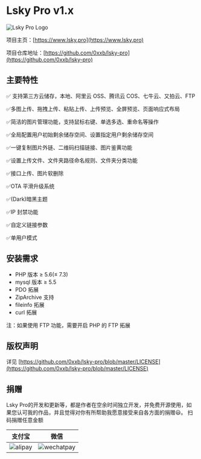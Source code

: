 # Lsky Pro v1.x

![Lsky Pro Logo](https://raw.githubusercontent.com/0xxb/lsky-pro/master/public/static/app/images/logo.png)

项目主页：[https://www.lsky.pro](https://www.lsky.pro)

项目仓库地址：[https://github.com/0xxb/lsky-pro](https://github.com/0xxb/lsky-pro)

## 主要特性
✅ 支持第三方云储存，本地、阿里云 OSS、腾讯云 COS、七牛云、又拍云、FTP

✅多图上传、拖拽上传、粘贴上传、上传预览、全屏预览、页面响应式布局

✅简洁的图片管理功能，支持鼠标右键、单选多选、重命名等操作

✅全局配置用户初始剩余储存空间、设置指定用户剩余储存空间

✅一键复制图片外链、二维码扫描链接、图片鉴黄功能

✅设置上传文件、文件夹路径命名规则、文件夹分类功能

✅接口上传、图片软删除

✅OTA 平滑升级系统

✅(Dark)暗黑主题

✅IP 封禁功能

✅自定义链接参数

✅单用户模式

## 安装需求

- PHP 版本 ≥ 5.6(≤ 7.3)
- mysql 版本 ≥ 5.5
- PDO 拓展
- ZipArchive 支持
- fileinfo 拓展
- curl 拓展

注：如果使用 FTP 功能，需要开启 PHP 的 FTP 拓展


## 版权声明
详见 [https://github.com/0xxb/lsky-pro/blob/master/LICENSE](https://github.com/0xxb/lsky-pro/blob/master/LICENSE)

## 捐赠
Lsky Pro的开发和更新等，都是作者在空余时间独立开发，并免费开源使用，如果您认可我的作品，并且觉得对你有所帮助我愿意接受来自各方面的捐赠😃。
扫码捐赠任意金额

| 支付宝 | 微信 |
| :---: | :---: |
| ![alipay](https://box.kancloud.cn/4f193c14546c32c00bcb415ebfedc421_256x256.png) | ![wechatpay](https://img.kancloud.cn/5f/ef/5fef4de362089d614f85566b3a6746b4_228x229.png)|